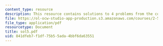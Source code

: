 ```yaml
---
content_type: resource
description: This resource contains solutions to 4 problems from the course text book.
file: https://ol-ocw-studio-app-production.s3.amazonaws.com/courses/2-58j-radiative-transfer-spring-2006/841dfeb7f1df75b55ada4bbf6da63551_sol5.pdf
file_type: application/pdf
resourcetype: Document
title: sol5.pdf
uid: 841dfeb7-f1df-75b5-5ada-4bbf6da63551
---
```

